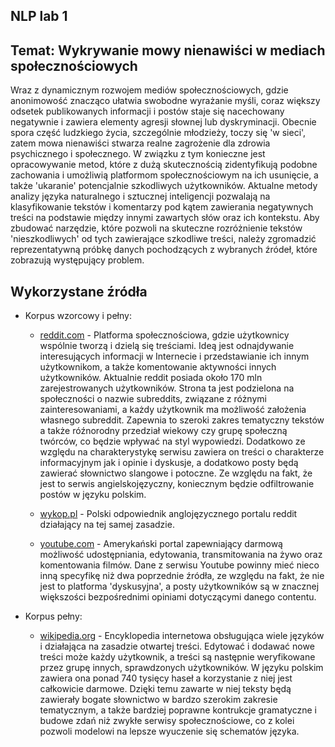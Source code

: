 ## NLP lab 1

## Temat: Wykrywanie mowy nienawiści w mediach społecznościowych


Wraz z dynamicznym rozwojem mediów społecznościowych, gdzie anonimowość znacząco ułatwia swobodne wyrażanie myśli, coraz większy odsetek publikowanych informacji i postów staje się nacechowany negatywnie i zawiera elementy agresji słownej lub dyskryminacji. Obecnie spora część ludzkiego życia, szczególnie młodzieży, toczy się 'w sieci', zatem mowa nienawiści stwarza realne zagrożenie dla zdrowia psychicznego i społecznego. W związku z tym konieczne jest opracowywanie metod, które z dużą skutecznością zidentyfikują podobne zachowania i umożliwią platformom społecznościowym na ich usunięcie, a także 'ukaranie' potencjalnie szkodliwych użytkowników. Aktualne metody analizy języka naturalnego i sztucznej inteligencji pozwalają na klasyfikowanie tekstów i komentarzy pod kątem zawierania negatywnych treści na podstawie między innymi zawartych słów oraz ich kontekstu. Aby zbudować narzędzie, które pozwoli na skuteczne rozróżnienie tekstów 'nieszkodliwych' od tych zawierające szkodliwe treści, należy zgromadzić reprezentatywną próbkę danych pochodzących z wybranych źródeł, które zobrazują występujący problem.


## Wykorzystane źródła
* Korpus wzorcowy i pełny:
  * [reddit.com](https://www.reddit.com/) - Platforma społecznościowa, gdzie użytkownicy wspólnie tworzą i dzielą się treściami.  Ideą jest odnajdywanie interesujących informacji w Internecie i przedstawianie ich innym użytkownikom, a także komentowanie aktywności innych użytkowników. Aktualnie reddit posiada około 170 mln zarejestrowanych użytkowników. Strona ta jest podzielona na społeczności o nazwie subreddits, związane z różnymi zainteresowaniami, a każdy użytkownik ma możliwość założenia własnego subreddit. Zapewnia to szeroki zakres tematyczny tekstów a także róźnorodny przedział wiekowy czy grupę społeczną twórców, co będzie wpływać na styl wypowiedzi. Dodatkowo ze względu na charakterystykę serwisu zawiera on treści o charakterze informacyjnym jak i opinie i dyskusje, a dodatkowo posty będą zawierać słownictwo slangowe i potoczne. Ze względu na fakt, że jest to serwis angielskojęzyczny, koniecznym będzie odfiltrowanie postów w języku polskim. 
    
  * [wykop.pl](https://wykop.pl/) - Polski odpowiednik anglojęzycznego portalu reddit działający na tej samej zasadzie.
    
  * [youtube.com](https://www.youtube.com/) - Amerykański portal zapewniający darmową możliwość udostępniania, edytowania, transmitowania na żywo oraz komentowania filmów. Dane z serwisu Youtube powinny mieć nieco inną specyfikę niż dwa poprzednie źródła, ze względu na fakt, że nie jest to platforma 'dyskusyjna', a posty użytkowników są w znacznej większości bezpośrednimi opiniami dotyczącymi danego contentu.
    
* Korpus pełny:
  * [wikipedia.org](https://pl.wikipedia.org/wiki/) - Encyklopedia internetowa obsługująca wiele języków i działająca na zasadzie otwartej treści. Edytować i dodawać nowe treści może każdy użytkownik, a treści są następnie weryfikowane przez grupę innych, sprawdzonych użytkowników. W języku polskim zawiera ona ponad 740 tysięcy haseł a korzystanie z niej jest całkowicie darmowe. Dzięki temu zawarte w niej teksty będą zawierały bogate słownictwo w bardzo szerokim zakresie tematycznym, a także bardziej poprawne kontrukcje gramatyczne i budowe zdań niż zwykłe serwisy społecznościowe, co z kolei pozwoli modelowi na lepsze wyuczenie się schematów języka.


